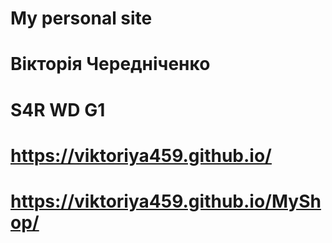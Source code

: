 # My personal site
# Вікторія Чередніченко
# S4R WD G1
# https://viktoriya459.github.io/
# https://viktoriya459.github.io/MyShop/
